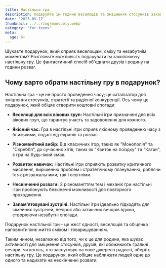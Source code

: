 ```yaml
---
title: Настільна гра
description: Подаруйте їм години веселощів та зміцнення стосунків захопливою настільною грою.
date: '2023-09-17'
thumbnail: ../../img/monopoly.webp
category: "for-teens"
meta:
  age: 6+
---
```

Шукаєте подарунок, який сприяє веселощам, сміху та незабутнім моментам? Розгляньте можливість подарувати їм захоплюючу настільну гру. Це фантастичний спосіб об'єднати друзів і родину на години розваг.

## Чому варто обрати настільну гру в подарунок?

Настільна гра - це не просто проведення часу; це каталізатор для зміцнення стосунків, стратегії та радісної конкуренції. Ось чому це подарунок, який обіцяє створити коштовні спогади:

- **Веселощі для всіх вікових груп:** Настільні ігри призначені для всіх вікових груп, що гарантує участь та задоволення для кожного.

- **Якісний час:** Гра в настільні ігри сприяє якісному проведенню часу з близькими, подалі від екранів та розваг.

- **Різноманітний вибір:** Від класичних ігор, таких як "Монополія" та "Скреббл", до сучасних хітів, таких як "Квиток на поїздку" та "Катан", є гра на будь-який смак.

- **Розвиток навичок:** Настільні ігри сприяють розвитку критичного мислення, вирішенню проблем і стратегічному плануванню, роблячи їх як розважальними, так і освітніми.

- **Нескінченні розваги:** З різноманіттям тем і механік гри настільні ігри пропонують безкінечні можливості для повторного проходження.

- **Запам'ятовувані зустрічі:** Настільні ігри ідеально підходять для сімейних зустрічей, вечірок або затишних вечорів вдома, створюючи незабутні спогади.

Подарунок настільної гри - це жест єдності, веселощів та обіцянка наповнити їхнє життя сміхом і товаришуванням.

Таким чином, незалежно від того, чи є це для родини, яка шукає активності для зміцнення стосунків, друзів, які обожнюють гральні вечори, чи когось, хто заслуговує на нове джерело радості, оберіть настільну гру. Це подарунок, який обіцяє наближати людей одне до одного та надихати на нескінченні розваги.
